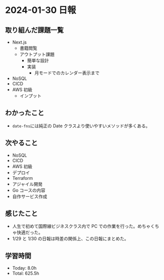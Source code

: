 # 2024-01-30 日報

## 取り組んだ課題一覧

- Next.js
  - 書籍閲覧
  - アウトプット課題
    - 簡単な設計
    - 実装
      - 月モードでのカレンダー表示まで
- NoSQL
- CICD
- AWS 初級
  - インプット

## わかったこと

- `date-fns`には純正の Date クラスより使いやすいメソッドが多くある。

## 次やること

- NoSQL
- CICD
- AWS 初級
- デプロイ
- Terraform
- アジャイル開発
- Go コースの内容
- 自作サービス作成

## 感じたこと

- 人生で初めて国際線ビジネスクラス内で PC での作業を行った。めちゃくちゃ快適だった。
- 1/29 と 1/30 の日報は時差の関係上、この日報にまとめた。

## 学習時間

- Today: 8.0h
- Total: 625.5h
